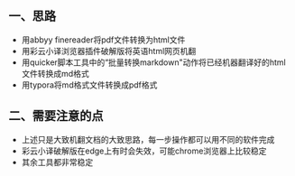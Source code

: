 ## 一、思路

- 用abbyy finereader将pdf文件转换为html文件
- 用彩云小译浏览器插件破解版将英语html网页机翻
- 用quicker脚本工具中的“批量转换markdown"动作将已经机器翻译好的html文件转换成md格式
- 用typora将md格式文件转换成pdf格式

## 二、需要注意的点

- 上述只是大致机翻文档的大致思路，每一步操作都可以用不同的软件完成
- 彩云小译破解版在edge上有时会失效，可能chrome浏览器上比较稳定
- 其余工具都非常稳定
